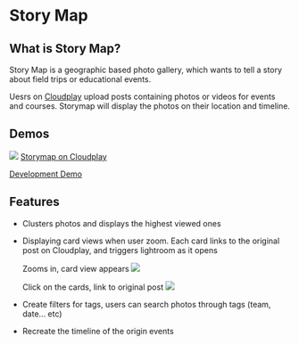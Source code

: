 
# Story Map 
## What is Story Map?
Story Map is a geographic based photo gallery, which wants to tell a story about field trips or educational events.

Uesrs on [Cloudplay](https://cloudplay.fetscs.tw) upload posts containing photos or videos for events and courses. Storymap will display the photos  on their location and timeline.

## Demos
![](https://i.imgur.com/LsSfJGM.png)
[Storymap on Cloudplay](https://cloudplay.fetscs.tw/channel/view?id=e1a7f785-9bd3-4b2f-973a-a5e7d619fa6b&tab=storymap)

[Development Demo](https://cryolitez.github.io/storymapweb/)

## Features
* Clusters photos and displays the highest viewed ones

* Displaying card views when user zoom. Each card links to the original post on Cloudplay, and triggers lightroom as it opens

    Zooms in, card view appears
![](https://i.imgur.com/CJhh1J7.jpg)

    Click on the cards, link to original post
![](https://i.imgur.com/1R7d1ln.jpg)

* Create filters for tags, users can search photos through tags (team, date... etc)

* Recreate the timeline of the origin events
